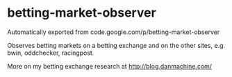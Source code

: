 # betting-market-observer
Automatically exported from code.google.com/p/betting-market-observer

Observes betting markets on a betting exchange and on the other sites, e.g. bwin, oddchecker, racingpost.

More on my betting exchange research at http://blog.danmachine.com/
